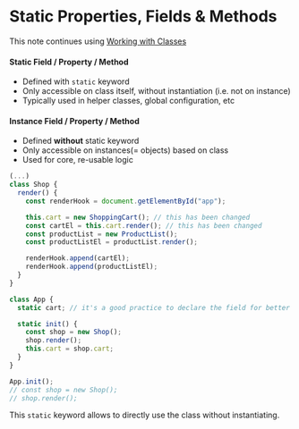 # Static Properties, Fields & Methods

This note continues using [Working with Classes](./workingWithClasses.md)

#### Static Field / Property / Method
  - Defined with `static` keyword
  - Only accessible on class itself, without instantiation (i.e. not on instance)
  - Typically used in helper classes, global configuration, etc

#### Instance Field / Property / Method
- Defined **without** static keyword
- Only accessible on instances(= objects) based on class
- Used for core, re-usable logic

```javascript
(...)
class Shop {
  render() {
    const renderHook = document.getElementById("app");

    this.cart = new ShoppingCart(); // this has been changed
    const cartEl = this.cart.render(); // this has been changed
    const productList = new ProductList();
    const productListEl = productList.render();

    renderHook.append(cartEl);
    renderHook.append(productListEl);
  }
}

class App {
  static cart; // it's a good practice to declare the field for better readability

  static init() {
    const shop = new Shop();
    shop.render();
    this.cart = shop.cart;
  }
}

App.init();
// const shop = new Shop();
// shop.render();
```

This `static` keyword allows to directly use the class without instantiating.